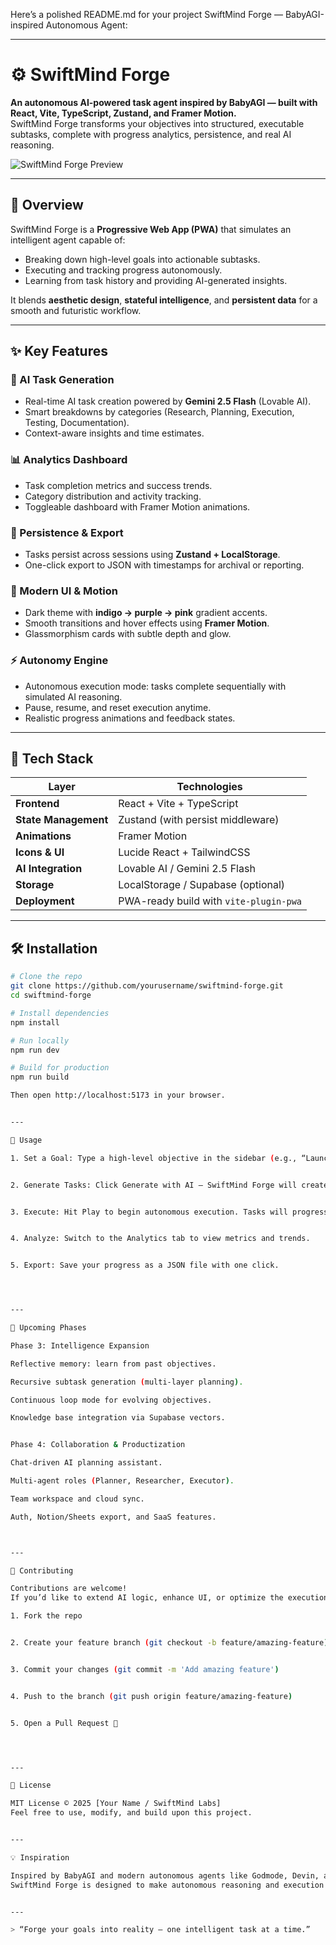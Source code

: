 Here’s a polished README.md for your project SwiftMind Forge — BabyAGI-inspired Autonomous Agent:


---

# ⚙️ SwiftMind Forge

**An autonomous AI-powered task agent inspired by BabyAGI — built with React, Vite, TypeScript, Zustand, and Framer Motion.**  
SwiftMind Forge transforms your objectives into structured, executable subtasks, complete with progress analytics, persistence, and real AI reasoning.

![SwiftMind Forge Preview](./public/preview.png)

---

## 🚀 Overview

SwiftMind Forge is a **Progressive Web App (PWA)** that simulates an intelligent agent capable of:
- Breaking down high-level goals into actionable subtasks.
- Executing and tracking progress autonomously.
- Learning from task history and providing AI-generated insights.

It blends **aesthetic design**, **stateful intelligence**, and **persistent data** for a smooth and futuristic workflow.

---

## ✨ Key Features

### 🧠 AI Task Generation
- Real-time AI task creation powered by **Gemini 2.5 Flash** (Lovable AI).
- Smart breakdowns by categories (Research, Planning, Execution, Testing, Documentation).
- Context-aware insights and time estimates.

### 📊 Analytics Dashboard
- Task completion metrics and success trends.
- Category distribution and activity tracking.
- Toggleable dashboard with Framer Motion animations.

### 💾 Persistence & Export
- Tasks persist across sessions using **Zustand + LocalStorage**.
- One-click export to JSON with timestamps for archival or reporting.

### 🎨 Modern UI & Motion
- Dark theme with **indigo → purple → pink** gradient accents.
- Smooth transitions and hover effects using **Framer Motion**.
- Glassmorphism cards with subtle depth and glow.

### ⚡ Autonomy Engine
- Autonomous execution mode: tasks complete sequentially with simulated AI reasoning.
- Pause, resume, and reset execution anytime.
- Realistic progress animations and feedback states.

---

## 🧩 Tech Stack

| Layer | Technologies |
|-------|---------------|
| **Frontend** | React + Vite + TypeScript |
| **State Management** | Zustand (with persist middleware) |
| **Animations** | Framer Motion |
| **Icons & UI** | Lucide React + TailwindCSS |
| **AI Integration** | Lovable AI / Gemini 2.5 Flash |
| **Storage** | LocalStorage / Supabase (optional) |
| **Deployment** | PWA-ready build with `vite-plugin-pwa` |

---

## 🛠️ Installation

```bash
# Clone the repo
git clone https://github.com/yourusername/swiftmind-forge.git
cd swiftmind-forge

# Install dependencies
npm install

# Run locally
npm run dev

# Build for production
npm run build

Then open http://localhost:5173 in your browser.


---

🧠 Usage

1. Set a Goal: Type a high-level objective in the sidebar (e.g., “Launch a research assistant app”).


2. Generate Tasks: Click Generate with AI — SwiftMind Forge will create structured subtasks automatically.


3. Execute: Hit Play to begin autonomous execution. Tasks will progress and mark themselves as complete.


4. Analyze: Switch to the Analytics tab to view metrics and trends.


5. Export: Save your progress as a JSON file with one click.




---

🧪 Upcoming Phases

Phase 3: Intelligence Expansion

Reflective memory: learn from past objectives.

Recursive subtask generation (multi-layer planning).

Continuous loop mode for evolving objectives.

Knowledge base integration via Supabase vectors.


Phase 4: Collaboration & Productization

Chat-driven AI planning assistant.

Multi-agent roles (Planner, Researcher, Executor).

Team workspace and cloud sync.

Auth, Notion/Sheets export, and SaaS features.



---

🤝 Contributing

Contributions are welcome!
If you’d like to extend AI logic, enhance UI, or optimize the execution engine:

1. Fork the repo


2. Create your feature branch (git checkout -b feature/amazing-feature)


3. Commit your changes (git commit -m 'Add amazing feature')


4. Push to the branch (git push origin feature/amazing-feature)


5. Open a Pull Request 🚀




---

📜 License

MIT License © 2025 [Your Name / SwiftMind Labs]
Feel free to use, modify, and build upon this project.


---

💡 Inspiration

Inspired by BabyAGI and modern autonomous agents like Godmode, Devin, and Orion Research Agent.
SwiftMind Forge is designed to make autonomous reasoning and execution accessible and beautiful.


---

> “Forge your goals into reality — one intelligent task at a time.” 
